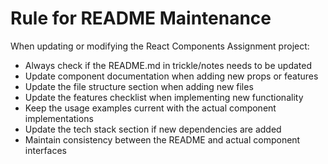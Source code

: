 # Rule for README Maintenance

When updating or modifying the React Components Assignment project:

- Always check if the README.md in trickle/notes needs to be updated
- Update component documentation when adding new props or features
- Update the file structure section when adding new files
- Update the features checklist when implementing new functionality
- Keep the usage examples current with the actual component implementations
- Update the tech stack section if new dependencies are added
- Maintain consistency between the README and actual component interfaces